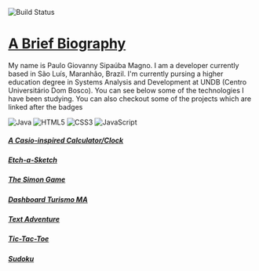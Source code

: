 ![Build Status](https://i.ibb.co/JcDvfB1/final-628534703f26140066d1b7e3-564674.gif)
# [A Brief Biography](https://linkedin.com/in/pgsmagno/)

My name is Paulo Giovanny Sipaúba Magno. I am a developer currently based in São Luís, Maranhão, Brazil. I'm currently pursing a higher education degree in Systems Analysis and Development at UNDB (Centro Universitário Dom Bosco). You can see below some of the technologies I have been studying. You can also checkout some of the projects which are linked after the badges 

![Java](https://img.shields.io/badge/java-%23ED8B00.svg?style=for-the-badge&logo=java&logoColor=white) ![HTML5](https://img.shields.io/badge/html5-%23E34F26.svg?style=for-the-badge&logo=html5&logoColor=white) ![CSS3](https://img.shields.io/badge/css3-%231572B6.svg?style=for-the-badge&logo=css3&logoColor=white)  ![JavaScript](https://img.shields.io/badge/javascript-%23323330.svg?style=for-the-badge&logo=javascript&logoColor=%23F7DF1E)

##### [A Casio-inspired Calculator/Clock  ](https://pgmagno.github.io/tod-calculator/)
##### [Etch-a-Sketch](https://pgmagno.github.io/etch-a-sketch/)
##### [The Simon Game](https://pgmagno.github.io/simon-game/)
##### [Dashboard Turismo MA](https://observatorioturismoma.github.io/dashboard/)
##### [Text Adventure](https://github.com/pgmagno/textAdventure/)
##### [Tic-Tac-Toe](https://github.com/pgmagno/tictactoe)
##### [Sudoku](https://github.com/pgmagno/sudoku)
